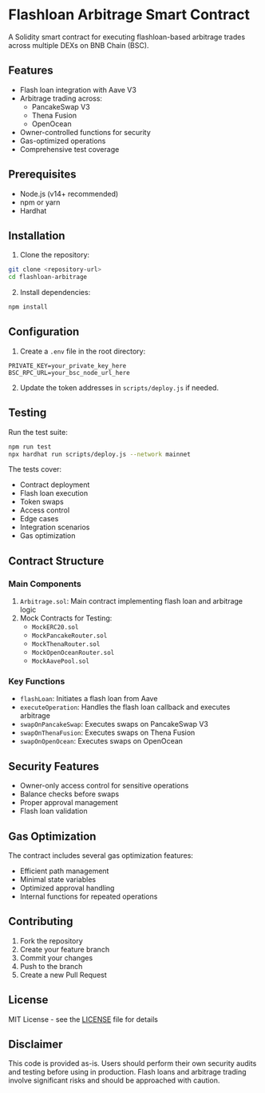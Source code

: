 # Flashloan Arbitrage Smart Contract

A Solidity smart contract for executing flashloan-based arbitrage trades across multiple DEXs on BNB Chain (BSC).

## Features

- Flash loan integration with Aave V3
- Arbitrage trading across:
  - PancakeSwap V3
  - Thena Fusion
  - OpenOcean
- Owner-controlled functions for security
- Gas-optimized operations
- Comprehensive test coverage

## Prerequisites

- Node.js (v14+ recommended)
- npm or yarn
- Hardhat

## Installation

1. Clone the repository:

```bash
git clone <repository-url>
cd flashloan-arbitrage
```

2. Install dependencies:

```bash
npm install
```

## Configuration

1. Create a `.env` file in the root directory:

```env
PRIVATE_KEY=your_private_key_here
BSC_RPC_URL=your_bsc_node_url_here
```

2. Update the token addresses in `scripts/deploy.js` if needed.

## Testing

Run the test suite:

```bash
npm run test
npx hardhat run scripts/deploy.js --network mainnet
```

The tests cover:

- Contract deployment
- Flash loan execution
- Token swaps
- Access control
- Edge cases
- Integration scenarios
- Gas optimization

## Contract Structure

### Main Components

1. `Arbitrage.sol`: Main contract implementing flash loan and arbitrage logic
2. Mock Contracts for Testing:
   - `MockERC20.sol`
   - `MockPancakeRouter.sol`
   - `MockThenaRouter.sol`
   - `MockOpenOceanRouter.sol`
   - `MockAavePool.sol`

### Key Functions

- `flashLoan`: Initiates a flash loan from Aave
- `executeOperation`: Handles the flash loan callback and executes arbitrage
- `swapOnPancakeSwap`: Executes swaps on PancakeSwap V3
- `swapOnThenaFusion`: Executes swaps on Thena Fusion
- `swapOnOpenOcean`: Executes swaps on OpenOcean

## Security Features

- Owner-only access control for sensitive operations
- Balance checks before swaps
- Proper approval management
- Flash loan validation

## Gas Optimization

The contract includes several gas optimization features:

- Efficient path management
- Minimal state variables
- Optimized approval handling
- Internal functions for repeated operations

## Contributing

1. Fork the repository
2. Create your feature branch
3. Commit your changes
4. Push to the branch
5. Create a new Pull Request

## License

MIT License - see the [LICENSE](LICENSE) file for details

## Disclaimer

This code is provided as-is. Users should perform their own security audits and testing before using in production. Flash loans and arbitrage trading involve significant risks and should be approached with caution.

